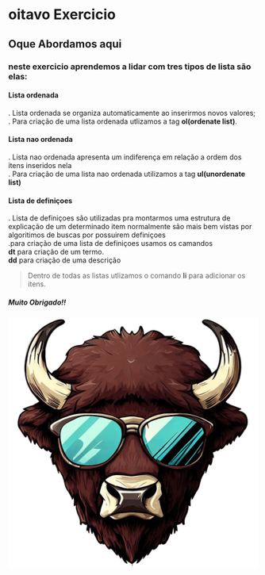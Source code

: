 # oitavo Exercicio

## Oque Abordamos aqui

### neste exercicio aprendemos a lidar com tres tipos de lista são elas:

#### Lista ordenada

. Lista ordenada se organiza automaticamente ao inserirmos novos valores;<br>
. Para criação de uma lista ordenada utlizamos a tag  **ol(ordenate list)**.

#### Lista nao ordenada

. Lista nao ordenada apresenta um indiferença em relação a ordem dos itens inseridos nela<br>
. Para criação de uma lista nao ordenada utilizamos a tag **ul(unordenate list)**

#### Lista de definiçoes

. Lista de definiçoes são utilizadas pra montarmos uma estrutura de explicação de um determinado item normalmente são mais bem vistas por algoritimos de buscas por possuirem definiçoes <br>
.para criação de uma lista de definiçoes usamos os camandos <br> **dt** para criação de um termo. <br> **dd** para criação de uma descrição

> Dentro de todas as listas utlizamos o comando **li** para adicionar os itens.


##### Muito Obrigado!!

<img src="imagens/ICONEPNG.png"  alt="favicon">
